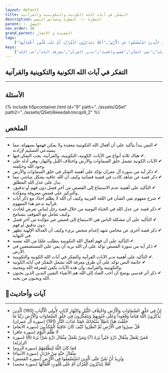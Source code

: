 ```yaml
---
layout: default
title: التفكر في آيات الله الكونية والتكوينية والقرآنية
description: الفطرة -١- الفطرة وخصائص النفس
parent: الفصل ١٠
nav_order: 38
grand_parent: العقيدة و الاعجاز
tags: 
    ["إِنَّ فِي خَلْقِ السَّمَاوَاتِ وَالْأَرْضِ وَاخْتِلَافِ اللَّيْلِ وَالنَّهَارِ لَآيَاتٍ لِأُولِي الْأَلْبَابِ (190) الَّذِينَ يَذْكُرُونَ اللَّهَ قِيَاماً وَقُعُوداً وَعَلَى جُنُوبِهِمْ وَيَتَفَكَّرُونَ فِي خَلْقِ السَّمَاوَاتِ وَالْأَرْضِ رَبَّنَا مَا خَلَقْتَ هَذَا بَاطِلاً سُبْحَانَكَ فَقِنَا عَذَابَ النَّارِ (191)","قُلْ سِيرُوا فِي الْأَرْضِ ثُمَّ انْظُرُوا كَيْفَ كَانَ عَاقِبَةُ الْمُكَذِّبِينَ","لَا ظُلْمَ الْيَوْمَ","فَمَنْ يَعْمَلْ مِثْقَالَ ذَرَّةٍ خَيْراً يَرَهُ (7) وَمَنْ يَعْمَلْ مِثْقَالَ ذَرَّةٍ شَرّاً يَرَهُ (8)","فَمَا كَانَ اللَّهُ لِيَظْلِمَهُمْ","مِثْقَالَ حَبَّةٍ مِنْ خَرْدَلٍ","وَنُرِيدُ أَنْ نَمُنَّ عَلَى الَّذِينَ اسْتُضْعِفُوا فِي الْأَرْضِ","أَفَلَا يَتَدَبَّرُونَ الْقُرْآنَ أَمْ عَلَى قُلُوبٍ أَقْفَالُهَا"]
keys:
    ["آيات كونية","آيات تكوينية","آيات قرآنية","التفكر","عدل الله","نفي الشأن","قصص واقعية","تدبر القرآن","معرفة الله","حب الله"]
---
```

## ‏التفكر في آيات الله الكونية والتكوينية والقرآنية
***
## الأسئلة 
{% include h5pcontainer.html id="9" path="../assets/QSet" path2="../assets/QSet/Akeedah/mcqs9_2" %}
## الملخص
***
- ‏✔ النص يبدأ بتأكيد على أن أفعال الله التكوينية معقدة ولا يمكن فهمها بسهولة، مما يستدعي التسليم لإرادته. 
- ‏✔ هناك ثلاثة أنواع من الآيات: الكونية، التكوينية، والقرآنية، يجب التفكر فيها. 
- ‏✔ الآيات الكونية تشمل خلق السماوات والأرض واختلاف الليل والنهار، وهي أدلة على وجود الله وحكمته. 
- ‏✔ ذكر آية من سورة آل عمران تؤكد على أهمية التفكر في خلق السماوات والأرض. 
- ‏✔ ذكر قصة عن شاهد كاذب في قضية قضائية وكيف أن الله عاقبه بشكل مباشر، مما يدل على عدل الله المطلق. 
- ‏✔ التأكيد على أهمية عدم الاستماع إلى القصص من آخر فصل دون فهم أو تدقيق، والتركيز على قصص معروفة ومؤكدة. 
- ‏✔ شرح مفهوم نفي الشأن في اللغة العربية وكيف أن الله لا يظلم أحدًا، مع ذكر آيات قرآنية تدعم هذا المفهوم. 
- ‏✔ ذكر قصة عن عدل الله في الحياة اليومية من خلال قصة رجل لبناني تعرض لحادث وكيف تعامل مع الموقف بتسامح. 
- ‏✔ التأكيد على أن مشكلة الناس هي الاستماع إلى قصص غير مؤكدة من آخر فصل دون تدقيق أو فهم. 
- ‏✔ ذكر قصة أخرى عن محامي شهد إعدام شخص بريء وكيف أن العدالة الإلهية تظهر في النهاية. 
- ‏✔ التأكيد على أن فهم أفعال الله التكوينية يتطلب علمًا من الله نفسه. 
- ‏✔ ذكر آية من سورة القصص تؤكد على أن الله يريد أن يمن على المستضعفين في الأرض. 
- ‏✔ التأكيد على أهمية تدبر الآيات القرآنية والتفكر في آيات الله الكونية والتكوينية. 
- ‏✔ خاتمة النص تؤكد على أن طرق معرفة الله تشمل التفكر في آياته الكونية والتكوينية والقرآنية، وأن هذه الآيات تكفي لمعرفة الله ومحبته. 
- ‏✔ ذكر أثر قدسي يوضح أن أحب العباد إلى الله هم الأتقياء النقيي اليدين الذين يحبون الله ويحبون من يحبه. 

## 📜آيات وأحاديث
***
- ‏إِنَّ فِي خَلْقِ السَّمَاوَاتِ وَالْأَرْضِ وَاخْتِلَافِ اللَّيْلِ وَالنَّهَارِ لَآيَاتٍ لِأُولِي الْأَلْبَابِ (190) الَّذِينَ يَذْكُرُونَ اللَّهَ قِيَاماً وَقُعُوداً وَعَلَى جُنُوبِهِمْ وَيَتَفَكَّرُونَ فِي خَلْقِ السَّمَاوَاتِ وَالْأَرْضِ رَبَّنَا مَا خَلَقْتَ هَذَا بَاطِلاً سُبْحَانَكَ فَقِنَا عَذَابَ النَّارِ (191) (سورة آل عمران)
- ‏قُلْ سِيرُوا فِي الْأَرْضِ ثُمَّ انْظُرُوا كَيْفَ كَانَ عَاقِبَةُ الْمُكَذِّبِينَ (سورة الأنعام)
- ‏لَا ظُلْمَ الْيَوْمَ (سورة غافر)
- ‏فَمَنْ يَعْمَلْ مِثْقَالَ ذَرَّةٍ خَيْراً يَرَهُ (7) وَمَنْ يَعْمَلْ مِثْقَالَ ذَرَّةٍ شَرّاً يَرَهُ (8) (سورة الزلزلة)
- ‏فَمَا كَانَ اللَّهُ لِيَظْلِمَهُمْ (سورة الروم)
- ‏مِثْقَالَ حَبَّةٍ مِنْ خَرْدَلٍ (سورة الأنبياء)
- ‏وَنُرِيدُ أَنْ نَمُنَّ عَلَى الَّذِينَ اسْتُضْعِفُوا فِي الْأَرْضِ (سورة القصص)
- ‏أَفَلَا يَتَدَبَّرُونَ الْقُرْآنَ أَمْ عَلَى قُلُوبٍ أَقْفَالُهَا (سورة محمد)

